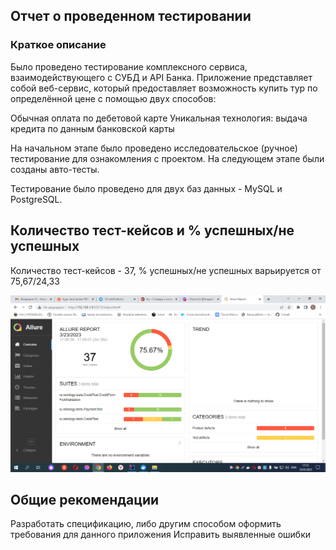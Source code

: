 ## Отчет о проведенном тестировании
### Краткое описание
Было проведено тестирование комплексного сервиса, взаимодействующего с СУБД и API Банка.
Приложение представляет собой веб-сервис, который предоставляет возможность купить тур по определённой цене с помощью двух способов:

Обычная оплата по дебетовой карте
Уникальная технология: выдача кредита по данным банковской карты

На начальном этапе было проведено исследовательское (ручное) тестирование для ознакомления с проектом.
На следующем этапе были созданы авто-тесты.

Тестирование было проведено для двух баз данных - MySQL и PostgreSQL.
## Количество тест-кейсов и % успешных/не успешных
Количество тест-кейсов - 37, % успешных/не успешных варьируется от 75,67/24,33

  ![img_1.png](img_1.png)

## Общие рекомендации
Разработать спецификацию, либо другим способом оформить требования для данного приложения
Исправить выявленные ошибки